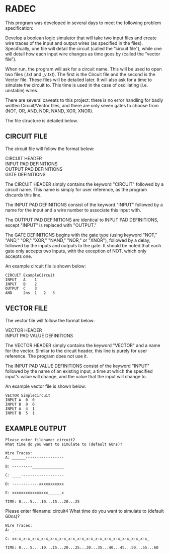 # RADEC
This program was developed in several days to meet the following problem specification:

Develop a boolean logic simulator that will take two input files and create wire traces of the input and output wires (as specified in the files). Specifically, one file will detail the circuit (called the “circuit file”), while one will detail how each input wire changes as time goes by (called the “vector file”).

When run, the program will ask for a circuit name. This will be used to open two files (<circuitname>.txt and
 <circuitname>\_v.txt). The first is the Circuit file and the second is the Vector file. These files will 
 be detailed later. It will also ask for a time to simulate the circuit to. This time is used in the case 
 of oscillating (i.e. unstable) wires.

There are several caveats to this project: there is no error handling for badly written Circuit/Vector files, and
there are only seven gates to choose from (NOT, OR, AND, NOR, NAND, XOR, XNOR).

The file structure is detailed below.

## CIRCUIT FILE
The circuit file will follow the format below:

CIRCUIT HEADER  
INPUT PAD DEFINITIONS  
OUTPUT PAD DEFINITIONS  
GATE DEFINITIONS

The CIRCUIT HEADER simply contains the keyword "CIRCUIT" followed by a circuit name.
This name is simply for user reference, as the program discards this line.

The INPUT PAD DEFINITIONS consist of the keyword "INPUT" followed by a name for the input and
a wire number to associate this input with.

The OUTPUT PAD DEFINITIONS are identical to INPUT PAD DEFINITIONS, except "INPUT" is replaced
with "OUTPUT."

The GATE DEFINITIONS begins with the gate type (using keyword "NOT," "AND," "OR," "XOR," 
"NAND," "NOR," or "XNOR"), followed by a delay, followed by the inputs and outputs to the gate. 
It should be noted that each gate only accepts two inputs, with the exception of NOT, which only accepts
one.

An example circuit file is shown below:

	CIRCUIT ExampleCircuit
	INPUT   A    1
	INPUT   B    2
	OUTPUT  C    3
	AND     2ns  1   2   3

## VECTOR FILE
The vector file will follow the format below:

VECTOR HEADER  
INPUT PAD VALUE DEFINITIONS

The VECTOR HEADER simply contains the keyword "VECTOR" and a name for the vector. Similar to 
the circuit header, this line is purely for user reference. The program does not use it.

The INPUT PAD VALUE DEFINITIONS consist of the keyword "INPUT" followed by the name of an existing input, 
a time at which the specified input's value will change, and the value that the input will change to.

An example vector file is shown below:

	VECTOR SimpleCircuit
	INPUT A  0  0
	INPUT B  0  0
	INPUT A  4  1
	INPUT B  5  1

## EXAMPLE OUTPUT

	Please enter filename: circuit2
	What time do you want to simulate to (default 60ns)? 
	
	Wire Traces: 
	A: ______-----------------
	
	B: ---------______________
	
	C: ____-------------------
	
	D: ------------xxxxxxxxxxx
	
	E: xxxxxxxxxxxxxxxx______x
	
	TIME: 0....5....10...15...20...25

Please enter filename: circuit4
What time do you want to simulate to (default 60ns)? 

	Wire Traces: 
	A: _------------------------------------------------------------
	
	C: xx-x_x-x_x-x_x-x_x-x_x-x_x-x_x-x_x-x_x-x_x-x_x-x_x-x_x-x_x-x_
	
	TIME: 0....5....10...15...20...25...30...35...40...45...50...55...60

